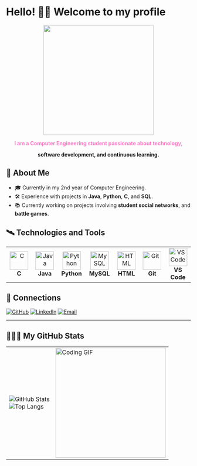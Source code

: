 # Hello! 💅🏾 Welcome to my profile

<p align="center">
  <img src="https://github.com/user-attachments/assets/7f975700-a3c4-4466-9146-22aa59c23b6c" width="300" />
</p>

<p align="center">
  <strong><span style="color:#ff79c6;">I am a Computer Engineering student passionate about technology,
</p>
<p align="center">
software development, and continuous learning.</span></strong>
</p>

## 🎇 About Me
- 🎓 Currently in my 2nd year of Computer Engineering.
- 🛠 Experience with projects in **Java**, **Python**, **C**, and **SQL**.
- 📚 Currently working on projects involving **student social networks**, and **battle games**.

## 🛰️ Technologies and Tools

<table>
  <tr>
    <td align="center" width="120">
      <img src="https://upload.wikimedia.org/wikipedia/commons/1/18/C_Programming_Language.svg" width="50" height="50" alt="C">
      <br><strong>C</strong>
    </td>
    <td align="center" width="120">
      <img src="https://cdn.jsdelivr.net/gh/devicons/devicon/icons/java/java-original.svg" width="50" height="50" alt="Java">
      <br><strong>Java</strong>
    </td>
    <td align="center" width="120">
      <img src="https://upload.wikimedia.org/wikipedia/commons/c/c3/Python-logo-notext.svg" width="50" height="50" alt="Python">
      <br><strong>Python</strong>
    </td>
    <td align="center" width="120">
      <img src="https://upload.wikimedia.org/wikipedia/commons/0/0a/MySQL_textlogo.svg" width="50" height="50" alt="MySQL">
      <br><strong>MySQL</strong>
    </td>
    <td align="center" width="120">
      <img src="https://upload.wikimedia.org/wikipedia/commons/6/61/HTML5_logo_and_wordmark.svg" width="50" height="50" alt="HTML">
      <br><strong>HTML</strong>
    </td>
    <td align="center" width="120">
      <img src="https://upload.wikimedia.org/wikipedia/commons/e/e0/Git-logo.svg" width="50" height="50" alt="Git">
      <br><strong>Git</strong>
    </td>
    <td align="center" width="120">
      <img src="https://upload.wikimedia.org/wikipedia/commons/9/9a/Visual_Studio_Code_1.35_icon.svg" width="50" height="50" alt="VS Code">
      <br><strong>VS Code</strong>
    </td>
  </tr>
</table>

## 💟 Connections
[![GitHub](https://img.shields.io/badge/-GitHub-181717?logo=github&logoColor=white&style=flat)](https://github.com/dutra1904)
[![LinkedIn](https://img.shields.io/badge/-LinkedIn-0077B5?logo=linkedin&logoColor=white&style=flat)](https://www.linkedin.com/in/maria-clara-dutra-338876230?lipi=urn%3Ali%3Apage%3Ad_flagship3_profile_view_base_contact_details%3BRO%2FwTrxlR2W5R0H7bT00gA%3D%3D)
[![Email](https://img.shields.io/badge/-Email-D14836?logo=gmail&logoColor=white&style=flat)](mailto:dutramaria165@gmail.com)

---

## 👩🏾‍💻 My GitHub Stats

<table>
  <tr>
    <td>
      <img src="https://github-readme-stats.vercel.app/api?username=dutra1904&show_icons=true&theme=radical" alt="GitHub Stats">
      <br>
      <img src="https://github-readme-stats.vercel.app/api/top-langs/?username=dutra1904&layout=compact&theme=radical" alt="Top Langs">
    </td>
    <td>
      <img src="https://github.com/user-attachments/assets/8c5f5dcb-2433-4f41-8a25-7ff6ae82117c" width="300" alt="Coding GIF">
    </td>
  </tr>
</table>



<!--
**dutra1904/dutra1904** is a ✨ _special_ ✨ repository because its `README.md` (this file) appears on your GitHub profile.

Here are some ideas to get you started:

- 🔭 I’m currently working on ...
- 🌱 I’m currently learning ...
- 👯 I’m looking to collaborate on ...
- 🤔 I’m looking for help with ...
- 💬 Ask me about ...
- 📫 How to reach me: ...
- 😄 Pronouns: ...
- ⚡ Fun fact: ...
-->
